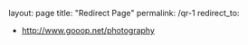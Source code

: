 layout: page
title: "Redirect Page"
permalink: /qr-1
redirect_to:
  - http://www.gooop.net/photography